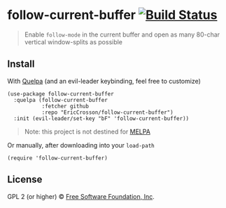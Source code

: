 # follow-current-buffer [![Build Status](https://travis-ci.org/EricCrosson/follow-current-buffer.svg?branch=master)](https://travis-ci.org/EricCrosson/follow-current-buffer)

> Enable `follow-mode` in the current buffer and open as many 80-char
> vertical window-splits as possible

## Install

With [Quelpa](https://framagit.org/steckerhalter/quelpa) (and an
evil-leader keybinding, feel free to customize)

``` {.sourceCode .lisp}
(use-package follow-current-buffer
  :quelpa (follow-current-buffer
           :fetcher github
           :repo "EricCrosson/follow-current-buffer")
  :init (evil-leader/set-key "bF" 'follow-current-buffer))
```

> Note: this project is not destined for [MELPA](https://melpa.org)

Or manually, after downloading into your `load-path`

``` {.sourceCode .lisp}
(require 'follow-current-buffer)
```

## License

GPL 2 (or higher) © [Free Software Foundation, Inc](http://www.fsf.org/about).
